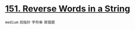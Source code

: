 # [151. Reverse Words in a String](https://leetcode.com/problems/reverse-words-in-a-string/)


`medium` `双指针` `字符串` `易错题`